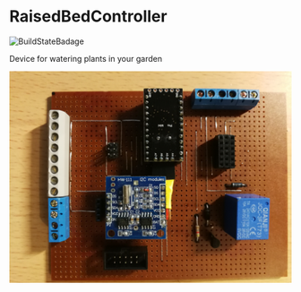 # RaisedBedController

![BuildStateBadage](https://github.com/Jexpert19/RaisedBedController/actions/workflows/c-cpp.yml/badge.svg)

Device for watering plants in your garden

![GitHub Logo](/.github/IMG_20201213_174111.jpg)
